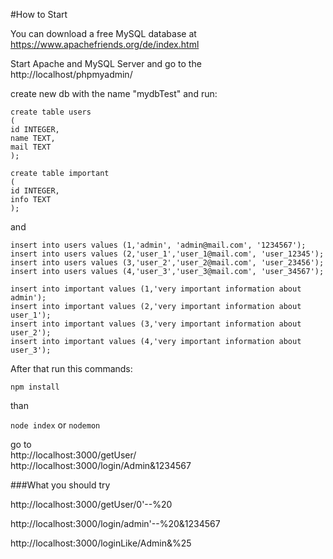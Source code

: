 #How to Start

You can download a free MySQL database at https://www.apachefriends.org/de/index.html

Start Apache and MySQL Server and go to the http://localhost/phpmyadmin/

create new db with the name "mydbTest" and run:
```
create table users
(
id INTEGER,
name TEXT,
mail TEXT
);

create table important
(
id INTEGER,
info TEXT
);
```
and
```
insert into users values (1,'admin', 'admin@mail.com', '1234567');
insert into users values (2,'user_1','user_1@mail.com', 'user_12345');
insert into users values (3,'user_2','user_2@mail.com', 'user_23456');
insert into users values (4,'user_3','user_3@mail.com', 'user_34567');

insert into important values (1,'very important information about admin');
insert into important values (2,'very important information about user_1');
insert into important values (3,'very important information about user_2');
insert into important values (4,'very important information about user_3');
```

After that run this commands:

`npm install`

than

`node index` or `nodemon`

go to 
<br>
http://localhost:3000/getUser/
<br>
http://localhost:3000/login/Admin&1234567

###What you should try

http://localhost:3000/getUser/0'--%20

http://localhost:3000/login/admin'--%20&1234567

http://localhost:3000/loginLike/Admin&%25
